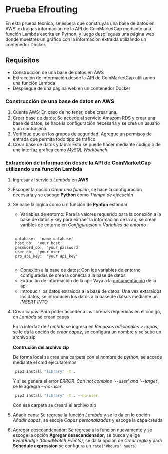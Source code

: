 # Prueba Efrouting
En esta prueba técnica, se espera que construyas una base de datos en AWS, extraigas información de la API de CoinMarketCap mediante una función Lambda escrita en Python, y luego despliegues una página web donde muestres un gráfico con la información extraída utilizando un contenedor Docker.

## Requisitos
*  Construcción de una base de datos en AWS
*  Extracción de información desde la API de CoinMarketCap utilizando una función Lambda
*  Despliegue de una página web en un contenedor Docker

### Construcción de una base de datos en AWS
1. Cuenta AWS: En caso de no tener, debe crear una.
2. Crear base de datos: Se accede al servicio Amazom RDS y crear una base de datos, se hace la configuración necesaria y se crea un usuario y un contraseña.
3. Verifique que en los grupos de seguridad: Agregue un permisos de entrada que permita todo tipo de trafico.
4. Crear base de datos y tabla: Esto se puede hacer mediante codigo o de una interfaz grafica como *MySQL Workbench*.

### Extracción de información desde la API de CoinMarketCap utilizando una función Lambda
1. Ingresar al servicio *Lambda* en **AWS**
2. Escoger la opción *Crear una función*, se hace la configuración necesaria y se escoge **Python** como *Tiempo de ejecución*
3. Se hace la logica como u n función de **Pyhton** estandar
   * Variables de entorno: Para la valores requerido para la conexión a la base de datos y key para extraer la información de la ap, se crean varibles de entorno en *Configuración >    Variables de entorno*
   ```script
   
    database:  'name database'
    host_db:  'your host'
    password_db:  'your password'
    user_db:  'your user'
    pro_api_key:  'your api_key'
    
   ```
   * Conexión a la base de datos: Con los variables de entorno configuradas se crea la conecta a la base de datos
   * Extración de información de la api: Vaya a la [documentación](https://coinmarketcap.com/api/documentation/v1/#) de la api
   * Introducir los datos extraidos a la base de datos: Una vez extaraidos los datos, se introducen los datos a la base de datsos mediante un *INSERT INTO*

4. Crear capas: Para poder acceder a las librerias requeridas en el codigo, en *Lambda* se crean capas

      En la interfaz de *Lambda* se ingresa en *Recursos adicionales > capas*, se le da la opción de *crear capaz*, se configura un nombre y se sube un archivo zip
      
      **Contrución del archivo zip**
      
      De forma local se crea una carpeta con el nombre de *python*, se accede mediante el cmd ejecutaremos
      ```cmd
       pip3 install "library" -t .
      ```
      Y si se genera el error *ERROR: Can not combine '--user' and '--target'*, se le agregra *--no-user*
      ```cmd
       pip3 install "library" -t . --no-user
      ```
      Con esa carpeta se creará el archivo zip
   
6. Añadir capa: Se regresa la función *Lambda* y se le da en lo opción *Añadir capas*, se escoje *Capas personalizadas* y escoge la capa creada
7. Agregar desecandenador: Se regresa a la función nuevamente y se escoge la opción **Agregar desecandenador**, se busca y elige *EventBridge (CloudWatch Events)*, se da la opción de *Crear regla* y para  **Schedule expression** se configura un ```rate('#hours' hours)```
   
